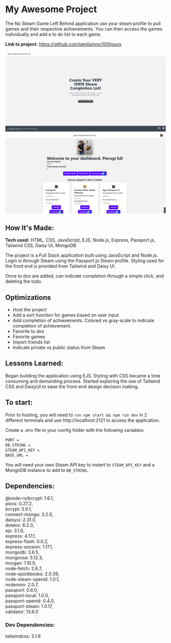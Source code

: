# My Awesome Project
The No Steam Game Left Behind application use your steam profile to pull games and their respective achievements. You can then access the games individually and add a to do list to each game.

**Link to project:** https://github.com/jamilsinno/100hours

![Login page](/public/images/Login.png)
![Dashboard Page](/public/images/Dashboard.png)

## How It's Made:

**Tech used:** HTML, CSS, JavaScript, EJS, Node.js, Express, Passport.js, Tailwind CSS, Daisy UI, MongoDB

The project is a Full Stack application built using JavaScript and Node.js. Login is through Steam using the Passport.js Steam profile. Styling used for the front end is provided from Tailwind and Daisy UI. 

Once to dos are added, can indicate completion through a simple click, and deleting the todo.

## Optimizations
 - Host the project
 - Add a sort function for games based on user input
 - Add completion of achievements. Colored vs gray-scale to indicate completion of achievement.
 - Favorite to dos
 - Favorite games
 - Import friends list
 - Indicate private vs public status from Steam 

## Lessons Learned:

Began building the application using EJS. Styling with CSS became a time consuming and demanding process. Started exploring the use of Tailwind CSS and DaisyUI to ease the front-end design decision making.

## To start:

Prior to hosting, you will need to `run npm start && npm run dev` in 2 different terminals and use http://localhost:2121 to access the application.

Create a .env file in your config folder with the following variables:

```
PORT =
DB_STRING =
STEAM_API_KEY =
BASE_URL =
```

You will need your own Steam API key to instert to `STEAM_API_KEY` and a MongoDB instance to add to `DB_STRING`.

## Dependencies:
@node-rs/bcrypt: 1.6.1,  
axios: 0.27.2,  
bcrypt: 5.0.1,  
connect-mongo: 3.2.0,  
daisyui: 2.31.0,  
dotenv: 8.2.0,  
ejs: 3.1.6,  
express: 4.17.1,  
express-flash: 0.0.2,  
express-session: 1.17.1,  
mongodb: 3.6.5,  
mongoose: 5.12.3,  
morgan: 1.10.0,  
node-fetch: 2.6.7,  
node-quickbooks: 2.0.39,  
node-steam-openid: 1.0.1,  
nodemon: 2.0.7,  
passport: 0.6.0,  
passport-local: 1.0.0,  
passport-openid: 0.4.0,  
passport-steam: 1.0.17,  
validator: 13.6.0  

### Dev Dependencies:  
tailwindcss: 3.1.8